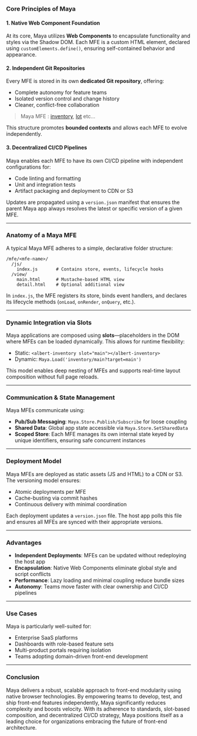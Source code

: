### Core Principles of Maya

#### 1. Native Web Component Foundation
At its core, Maya utilizes **Web Components** to encapsulate functionality and styles via the Shadow DOM. Each MFE is a custom HTML element, declared using `customElements.define()`, ensuring self-contained behavior and appearance.

#### 2. Independent Git Repositories
Every MFE is stored in its own **dedicated Git repository**, offering:
- Complete autonomy for feature teams
- Isolated version control and change history
- Cleaner, conflict-free collaboration

> Maya MFE : [inventory](https://github.com/maya-dev-kit/inventory),  [lot](https://github.com/maya-dev-kit/lot) etc...

This structure promotes **bounded contexts** and allows each MFE to evolve independently.

#### 3. Decentralized CI/CD Pipelines
Maya enables each MFE to have its own CI/CD pipeline with independent configurations for:
- Code linting and formatting
- Unit and integration tests
- Artifact packaging and deployment to CDN or S3

Updates are propagated using a `version.json` manifest that ensures the parent Maya app always resolves the latest or specific version of a given MFE.

---

### Anatomy of a Maya MFE

A typical Maya MFE adheres to a simple, declarative folder structure:
```
/mfe/<mfe-name>/
  /js/
    index.js       # Contains store, events, lifecycle hooks
  /view/
    main.html      # Mustache-based HTML view
    detail.html    # Optional additional view
```

In `index.js`, the MFE registers its store, binds event handlers, and declares its lifecycle methods (`onLoad`, `onRender`, `onQuery`, etc.).

---

### Dynamic Integration via Slots
Maya applications are composed using **slots**—placeholders in the DOM where MFEs can be loaded dynamically. This allows for runtime flexibility:
- Static: `<albert-inventory slot="main"></albert-inventory>`
- Dynamic: `Maya.Load('inventory/main?target=main')`

This model enables deep nesting of MFEs and supports real-time layout composition without full page reloads.

---

### Communication & State Management

Maya MFEs communicate using:
- **Pub/Sub Messaging**: `Maya.Store.Publish/Subscribe` for loose coupling
- **Shared Data**: Global app state accessible via `Maya.Store.SetSharedData`
- **Scoped Store**: Each MFE manages its own internal state keyed by unique identifiers, ensuring safe concurrent instances

---

### Deployment Model

Maya MFEs are deployed as static assets (JS and HTML) to a CDN or S3. The versioning model ensures:
- Atomic deployments per MFE
- Cache-busting via commit hashes
- Continuous delivery with minimal coordination

Each deployment updates a `version.json` file. The host app polls this file and ensures all MFEs are synced with their appropriate versions.

---

### Advantages

- **Independent Deployments**: MFEs can be updated without redeploying the host app
- **Encapsulation**: Native Web Components eliminate global style and script conflicts
- **Performance**: Lazy loading and minimal coupling reduce bundle sizes
- **Autonomy**: Teams move faster with clear ownership and CI/CD pipelines

---

### Use Cases

Maya is particularly well-suited for:
- Enterprise SaaS platforms
- Dashboards with role-based feature sets
- Multi-product portals requiring isolation
- Teams adopting domain-driven front-end development

---

### Conclusion

Maya delivers a robust, scalable approach to front-end modularity using native browser technologies. By empowering teams to develop, test, and ship front-end features independently, Maya significantly reduces complexity and boosts velocity. With its adherence to standards, slot-based composition, and decentralized CI/CD strategy, Maya positions itself as a leading choice for organizations embracing the future of front-end architecture.



